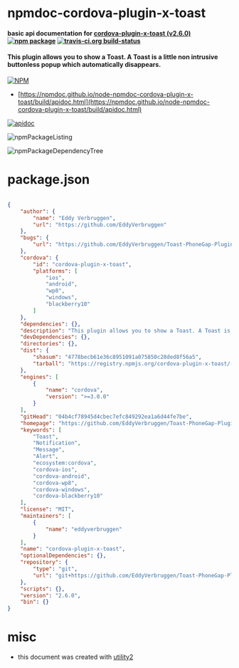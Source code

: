 # npmdoc-cordova-plugin-x-toast

#### basic api documentation for  [cordova-plugin-x-toast (v2.6.0)](https://github.com/EddyVerbruggen/Toast-PhoneGap-Plugin#readme)  [![npm package](https://img.shields.io/npm/v/npmdoc-cordova-plugin-x-toast.svg?style=flat-square)](https://www.npmjs.org/package/npmdoc-cordova-plugin-x-toast) [![travis-ci.org build-status](https://api.travis-ci.org/npmdoc/node-npmdoc-cordova-plugin-x-toast.svg)](https://travis-ci.org/npmdoc/node-npmdoc-cordova-plugin-x-toast)

#### This plugin allows you to show a Toast. A Toast is a little non intrusive buttonless popup which automatically disappears.

[![NPM](https://nodei.co/npm/cordova-plugin-x-toast.png?downloads=true&downloadRank=true&stars=true)](https://www.npmjs.com/package/cordova-plugin-x-toast)

- [https://npmdoc.github.io/node-npmdoc-cordova-plugin-x-toast/build/apidoc.html](https://npmdoc.github.io/node-npmdoc-cordova-plugin-x-toast/build/apidoc.html)

[![apidoc](https://npmdoc.github.io/node-npmdoc-cordova-plugin-x-toast/build/screenCapture.buildCi.browser.%252Ftmp%252Fbuild%252Fapidoc.html.png)](https://npmdoc.github.io/node-npmdoc-cordova-plugin-x-toast/build/apidoc.html)

![npmPackageListing](https://npmdoc.github.io/node-npmdoc-cordova-plugin-x-toast/build/screenCapture.npmPackageListing.svg)

![npmPackageDependencyTree](https://npmdoc.github.io/node-npmdoc-cordova-plugin-x-toast/build/screenCapture.npmPackageDependencyTree.svg)



# package.json

```json

{
    "author": {
        "name": "Eddy Verbruggen",
        "url": "https://github.com/EddyVerbruggen"
    },
    "bugs": {
        "url": "https://github.com/EddyVerbruggen/Toast-PhoneGap-Plugin/issues"
    },
    "cordova": {
        "id": "cordova-plugin-x-toast",
        "platforms": [
            "ios",
            "android",
            "wp8",
            "windows",
            "blackberry10"
        ]
    },
    "dependencies": {},
    "description": "This plugin allows you to show a Toast. A Toast is a little non intrusive buttonless popup which automatically disappears.",
    "devDependencies": {},
    "directories": {},
    "dist": {
        "shasum": "4778becb61e36c8951091a075850c28ded8f56a5",
        "tarball": "https://registry.npmjs.org/cordova-plugin-x-toast/-/cordova-plugin-x-toast-2.6.0.tgz"
    },
    "engines": [
        {
            "name": "cordova",
            "version": ">=3.0.0"
        }
    ],
    "gitHead": "04b4cf78945d4cbec7efc849292ea1a6d44fe7be",
    "homepage": "https://github.com/EddyVerbruggen/Toast-PhoneGap-Plugin#readme",
    "keywords": [
        "Toast",
        "Notification",
        "Message",
        "Alert",
        "ecosystem:cordova",
        "cordova-ios",
        "cordova-android",
        "cordova-wp8",
        "cordova-windows",
        "cordova-blackberry10"
    ],
    "license": "MIT",
    "maintainers": [
        {
            "name": "eddyverbruggen"
        }
    ],
    "name": "cordova-plugin-x-toast",
    "optionalDependencies": {},
    "repository": {
        "type": "git",
        "url": "git+https://github.com/EddyVerbruggen/Toast-PhoneGap-Plugin.git"
    },
    "scripts": {},
    "version": "2.6.0",
    "bin": {}
}
```



# misc
- this document was created with [utility2](https://github.com/kaizhu256/node-utility2)
